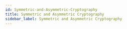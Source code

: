 ```yaml
---
id: Symmetric-and-Asymmetric-Cryptography
title: Symmetric and Asymmetric Cryptography
sidebar_label: Symmetric and Asymmetric Cryptography
---
```



#

